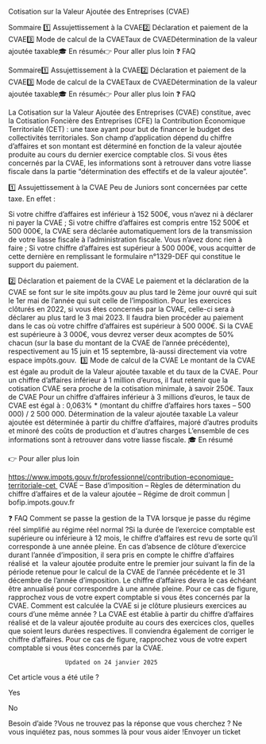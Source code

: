



Cotisation sur la Valeur Ajoutée des Entreprises (CVAE)

Sommaire 
1️⃣ Assujettissement à la CVAE2️⃣ Déclaration et paiement de la CVAE3️⃣ Mode de calcul de la CVAETaux de CVAEDétermination de la valeur ajoutée taxable🎓 En résumé👉 Pour aller plus loin ❓ FAQ



Sommaire1️⃣ Assujettissement à la CVAE2️⃣ Déclaration et paiement de la CVAE3️⃣ Mode de calcul de la CVAETaux de CVAEDétermination de la valeur ajoutée taxable🎓 En résumé👉 Pour aller plus loin ❓ FAQ

La Cotisation sur la Valeur Ajoutée des Entreprises (CVAE) constitue, avec la Cotisation Foncière des Entreprises (CFE) la Contribution Économique Territoriale (CET) : une taxe ayant pour but de financer le budget des collectivités territoriales. Son champ d’application dépend du chiffre d’affaires et son montant est déterminé en fonction de la valeur ajoutée produite au cours du dernier exercice comptable clos. Si vous êtes concernés par la CVAE, les informations sont à retrouver dans votre liasse fiscale dans la partie “détermination des effectifs et de la valeur ajoutée”.

1️⃣ Assujettissement à la CVAE
Peu de Juniors sont concernées par cette taxe. En effet :

Si votre chiffre d’affaires est inférieur à 152 500€, vous n’avez ni à déclarer ni payer la CVAE ;
Si votre chiffre d’affaires est compris entre 152 500€ et 500 000€, la CVAE sera déclarée automatiquement lors de la transmission de votre liasse fiscale à l’administration fiscale. Vous n’avez donc rien à faire ;
Si votre chiffre d’affaires est supérieur à 500 000€, vous acquitter de cette dernière en remplissant le formulaire n°1329-DEF qui constitue le support du paiement.

2️⃣ Déclaration et paiement de la CVAE
Le paiement et la déclaration de la CVAE se font sur le site impôts.gouv au plus tard le 2ème jour ouvré qui suit le 1er mai de l’année qui suit celle de l’imposition.
Pour les exercices clôturés en 2022, si vous êtes concernés par la CVAE, celle-ci sera à déclarer au plus tard le 3 mai 2023.
Il faudra bien procéder au paiement dans le cas où votre chiffre d’affaires est supérieur à 500 000€. Si la CVAE est supérieure à 3 000€, vous devrez verser deux acomptes de 50% chacun (sur la base du montant de la CVAE de l’année précédente), respectivement au 15 juin et 15 septembre, là-aussi directement via votre espace impôts.gouv. 
3️⃣ Mode de calcul de la CVAE
Le montant de la CVAE est égale au produit de la Valeur ajoutée taxable et du taux de la CVAE. Pour un chiffre d’affaires inférieur à 1 million d’euros, il faut retenir que la cotisation CVAE sera proche de la cotisation minimale, à savoir 250€.
Taux de CVAE
Pour un chiffre d’affaires inférieur à 3 millions d’euros, le taux de CVAE est égal à : 0,063% * (montant du chiffre d’affaires hors taxes – 500 000) / 2 500 000.
Détermination de la valeur ajoutée taxable
La valeur ajoutée est déterminée à partir du chiffre d’affaires, majoré d’autres produits et minoré des coûts de production  et d‘autres charges L’ensemble de ces informations sont à retrouver dans votre liasse fiscale.
🎓 En résumé


👉 Pour aller plus loin

https://www.impots.gouv.fr/professionnel/contribution-economique-territoriale-cet 
CVAE – Base d’imposition – Règles de détermination du chiffre d’affaires et de la valeur ajoutée – Régime de droit commun | bofip.impots.gouv.fr

 ❓ FAQ
Comment se passe la gestion de la TVA lorsque je passe du régime réel simplifié au régime réel normal ?Si la durée de l’exercice comptable est supérieure ou inférieure à 12 mois, le chiffre d’affaires est revu de sorte qu’il corresponde à une année pleine. En cas d’absence de clôture d’exercice durant l’année d’imposition, il sera pris en compte le chiffre d’affaires  réalisé et  la valeur ajoutée produite entre le premier jour suivant la fin de la période retenue pour le calcul de la CVAE de l’année précédente et le 31 décembre de l’année d’imposition. Le chiffre d’affaires devra le cas échéant être annualisé pour correspondre à une année pleine. Pour ce cas de figure, rapprochez vous de votre expert comptable si vous êtes concernés par la CVAE.
Comment est calculée la CVAE si je clôture plusieurs exercices au cours d’une même année ? La CVAE est établie à partir du chiffre d’affaires réalisé et de la valeur ajoutée produite au cours des exercices clos, quelles que soient leurs durées respectives. Il conviendra également de corriger le chiffre d’affaires. Pour ce cas de figure, rapprochez vous de votre expert comptable si vous êtes concernés par la CVAE.



					Updated on 24 janvier 2025				



Cet article vous a été utile ?




Yes



No





Besoin d’aide ?Vous ne trouvez pas la réponse que vous cherchez ? Ne vous inquiétez pas, nous sommes là pour vous aider !Envoyer un ticket

